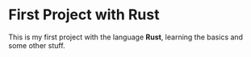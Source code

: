 # First Project with Rust

This is my first project with the language **Rust**, learning the basics and some other stuff.
